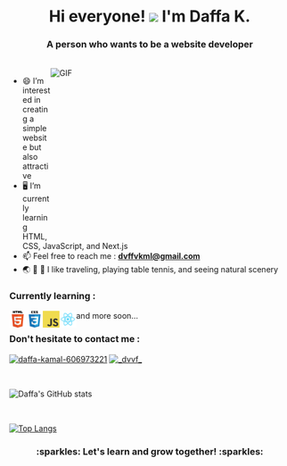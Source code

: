 <h1 align="center">Hi everyone! <img src="https://media.giphy.com/media/hvRJCLFzcasrR4ia7z/giphy.gif" width="30px"> I'm Daffa K.</h1>
<h3 align="center">A person who wants to be a website developer</h3>
<br />
<img align="right" alt="GIF" width="430" height="300" src="https://github.com/abhisheknaiidu/abhisheknaiidu/blob/master/code.gif?raw=true" />

- :smile: I’m interested in creating a simple website but also attractive
- :desktop_computer:	 I’m currently learning HTML, CSS, JavaScript, and Next.js
- 📫 Feel free to reach me : **dvffvkml@gmail.com**
- :earth_asia: :ping_pong: :deciduous_tree: I like traveling, playing table tennis, and seeing natural scenery

<h3>Currently learning :</h3>
<img align="left" alt="HTML5" width="30px" src="https://raw.githubusercontent.com/github/explore/80688e429a7d4ef2fca1e82350fe8e3517d3494d/topics/html/html.png" />
<img align="left" alt="CSS3" width="30px" src="https://raw.githubusercontent.com/github/explore/80688e429a7d4ef2fca1e82350fe8e3517d3494d/topics/css/css.png" />
<img align="left" alt="JavaScript" width="30px" src="https://raw.githubusercontent.com/github/explore/80688e429a7d4ef2fca1e82350fe8e3517d3494d/topics/javascript/javascript.png" />
<img align="left" alt="React" width="30px" src="https://raw.githubusercontent.com/github/explore/80688e429a7d4ef2fca1e82350fe8e3517d3494d/topics/react/react.png" />
and more soon...

<br />

<h3>Don't hesitate to contact me :</h3>

<a href="https://www.linkedin.com/in/daffa-kamal-606973221" target="_blank"><img align="center" src="https://raw.githubusercontent.com/peterthehan/peterthehan/master/assets/linkedin.svg" alt="daffa-kamal-606973221" height="30" width="40" /></a>
<a href="https://instagram.com/_dvvf_" target="_blank"><img align="center" src="https://raw.githubusercontent.com/rahuldkjain/github-profile-readme-generator/master/src/images/icons/Social/instagram.svg" alt="_dvvf_" height="30" width="40" /></a>

  
<br />

![Daffa's GitHub stats](https://github-readme-stats.vercel.app/api?username=wannabegooddevv&theme=react&show_icons=true)
  
<br />
  
[![Top Langs](https://github-readme-stats.vercel.app/api/top-langs/?username=wannabegooddevv&theme=react&layout=compact)](https://github.com/wannabegooddevv/github-readme-stats)

<h3 align="center">:sparkles: Let's learn and grow together! :sparkles:</h3>


<!---
wannabegooddevv/wannabegooddevv is a ✨ special ✨ repository because its `README.md` (this file) appears on your GitHub profile.
You can click the Preview link to take a look at your changes.
--->

